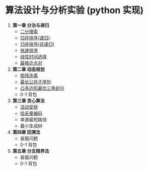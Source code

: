 # 算法设计与分析实验 (python 实现)
1. **第一章 分治与递归**
    - [二分搜索](./chapter1/binary_search.py)
    - [归并排序(递归)](./chapter1/merge_sort.py)
    - [归并排序(非递归)](./chapter1/merge_sort_noRecursion.py)
    - [快速排序](./chapter1/quick_sort.py)
    - [线性时间选择](./chapter1/线性时间选择.py)
    - [最接近点对](./chapter1/最接近点对.py)
2. **第二章 动态规划**
    - [矩阵连乘](./chapter2/矩阵连乘.py)
    - [最长公共子序列](./chapter2/最长公共子序列.py)
    - [凸多边形最优三角剖分](./chapter2/凸多边形最优三角剖分.py)
    - 0-1 背包
3. **第三章 贪心算法**
    - [活动安排](./chapter3/活动安排.py)
    - [哈夫曼编码](./chapter3/huffman.py)
    - 单源最短路径
    - 最小生成树
4. **第四章 回溯法**
    - 装载问题
    - 0-1 背包
5. **第五章 分支限界法**
    - 装载问题
    - 0-1 背包
